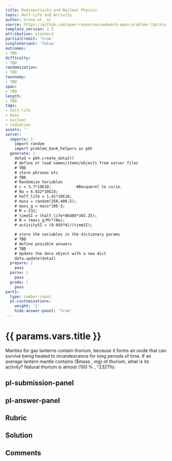 ```yaml
---
title: Radioactivity and Nuclear Physics
topic: Half-Life and Activity
author: Urone et. al
source: https://github.com/open-resources/webwork-open-problem-library/tree/master/Contrib/BrockPhysics/College_Physics_Urone/31.Radioactivity_and_Nuclear_Physics/31-05.Half-Life_and_Activity/NU_U17-31-05-005.pg
template_version: 1.3
attribution: standard
partialCredit: 'true'
singleVariant: 'false'
outcomes:
- TBD
difficulty:
- TBD
randomization:
- TBD
taxonomy:
- TBD
span:
- TBD
length:
- TBD
tags:
- half-life
- mass
- nuclear
- radiation
assets: ''
server:
  imports: |-
    import random
    import problem_bank_helpers as pbh
  generate: |-
    data2 = pbh.create_data2()
    # define or load names/items/objects from server files
    # TBD
    # store phrases etc
    # TBD
    # Randomize Variables
    # c = 3.7*10E10;           #Becquerel to curie.
    # Na = 6.022*10E23;
    # half_life = 1.41*10E10;
    # mass = random(350,400,5);
    # mass_g = mass*10E-3;
    # M = 232;
    # timeSI = (half_life*86400*365.25);
    # N = (mass_g/M)*(Na);
    # activitySI = (0.693*N)/(timeSI);

    # store the variables in the dictionary params
    # TBD
    # define possible answers
    # TBD
    # Update the data object with a new dict
    data.update(data2)
  prepare: |
    pass
  parse: |
    pass
  grade: |
    pass
part1:
  type: number-input
  pl-customizations:
    weight: '1'
    hide-answer-panel: 'true'
---
```


# {{ params.vars.title }} 


Mantles for gas lanterns contain thorium, because it forms an oxide that can survive being heated to incandescence for long periods of time. If an average lantern mantle contains ($mass , mg) of thorium, what is its activity? Natural thorium is almost (100 % , ^232Th).


## pl-submission-panel 


## pl-answer-panel 


## Rubric 


## Solution 


## Comments 


